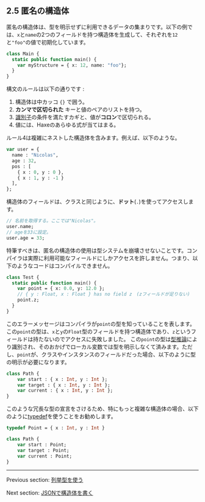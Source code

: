 ## 2.5 匿名の構造体

匿名の構造体は、型を明示せずに利用できるデータの集まりです。以下の例では、`x`と`name`の2つのフィールドを持つ構造体を生成して、それぞれを`12`と`"foo"`の値で初期化しています。

```haxe
class Main {
  static public function main() {
    var myStructure = { x: 12, name: "foo"};
  }
}
```

構文のルールは以下の通りです :

1. 構造体は中カッコ `{}` で囲う。
2. **カンマで区切られた** キーと値のペアのリストを持つ。
3. [識別子](dictionary.md#define-identifier)の条件を満たすカギと、値が**コロン**で区切られる。
4. 値には、Haxeのあらゆる式が当てはまる。

ルール4は複雑にネストした構造体を含みます。例えば、以下のような。

```haxe
var user = {
  name : "Nicolas",
  age : 32,
  pos : [
    { x : 0, y : 0 },
    { x : 1, y : -1 }
  ],
};
```
構造体のフィールドは、クラスと同じように、**ドット**(`.`)を使ってアクセスします。

```haxe
// 名前を取得する。ここでは"Nicolas"。
user.name;
// ageを33に設定。
user.age = 33;
```
特筆すべきは、匿名の構造体の使用は型システムを崩壊させないことです。コンパイラは実際に利用可能なフィールドにしかアクセスを許しません。つまり、以下のようなコードはコンパイルできません。

```haxe
class Test {
  static public function main() {
    var point = { x: 0.0, y: 12.0 };
    // { y : Float, x : Float } has no field z　(zフィールドが足りない)
    point.z;
  }
}
```
このエラーメッセージはコンパイラが`point`の型を知っていることを表します。この`point`の型は、`x`と`y`の`Float`型のフィールドを持つ構造体であり、`z`というフィールドは持たないのでアクセスに失敗しました。
この`point`の型は[型推論](type-system-type-inference.md)により識別され、そのおかげでローカル変数では型を明示しなくて済みます。ただし、`point`が、クラスやインスタンスのフィールドだった場合、以下のように型の明示が必要になります。

```haxe
class Path {
    var start : { x : Int, y : Int };
    var target : { x : Int, y : Int };
    var current : { x : Int, y : Int };
}
```

このような冗長な型の宣言をさけるため、特にもっと複雑な構造体の場合、以下のように[typedef](type-system-typedef.md)を使うことをお勧めします。

```haxe
typedef Point = { x : Int, y : Int }

class Path {
    var start : Point;
    var target : Point;
    var current : Point;
}
```

---

Previous section: [列挙型を使う](types-enum-using.md)

Next section: [JSONで構造体を書く](types-structure-json.md)